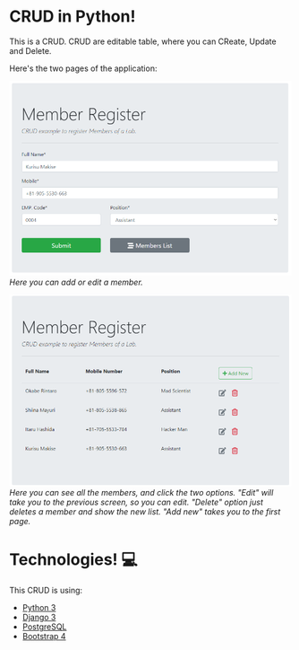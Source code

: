 # CRUD in Python! 

This is a CRUD. CRUD are editable table, where you can CReate, Update and Delete. 

Here's the two pages of the application:

![Screenshot 1](https://github.com/lucpena/Python-CRUD/blob/master/employeeCRUD/screenshots/screen01.png)
_Here you can add or edit a member._

![Screenshot 2](https://github.com/lucpena/Python-CRUD/blob/master/employeeCRUD/screenshots/screen02.png)
_Here you can see all the members, and click the two options. 
"Edit" will take you to the previous screen, so you can edit. 
"Delete" option just deletes a member and show the new list.
"Add new" takes you to the first page._


# Technologies! 💻

This CRUD is using:

- [Python 3](https://www.python.org)
- [Django 3](https://www.djangoproject.com)
- [PostgreSQL](https://www.postgresql.org)
- [Bootstrap 4](https://getbootstrap.com)

